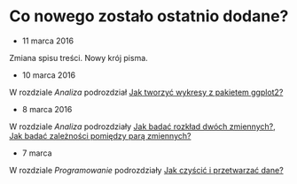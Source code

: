# Co nowego zostało ostatnio dodane?


* 11 marca 2016

Zmiana spisu treści. Nowy krój pisma.

* 10 marca 2016

W rozdziale *Analiza* podrozdział 
[Jak tworzyć wykresy z pakietem ggplot2?](https://pbiecek.gitbooks.io/przewodnik/content/Analiza/jak_tworzyc_wykresy_ggplot2.html)

* 8 marca 2016

W rozdziale *Analiza* podrozdziały 
[Jak badać rozkład dwóch zmiennych?](https://pbiecek.gitbooks.io/przewodnik/content/Analiza/jak_badac_rozklad_dwoch_zmiennych.html), 
[Jak badać zależności pomiędzy parą zmiennych?](https://pbiecek.gitbooks.io/przewodnik/content/Analiza/jak_badac_zaleznosci_pomiedzy_para_zmiennych.html)

* 7 marca

W rozdziale *Programowanie* podrozdziały [Jak czyścić i przetwarzać dane?](https://pbiecek.gitbooks.io/przewodnik/content/Programowanie/czyscic_przetwarzac.html)



